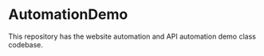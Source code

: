 # AutomationDemo
This repository has the website automation and API automation demo class codebase. 
